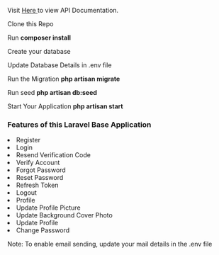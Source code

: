 Visit <a href="https://documenter.getpostman.com/view/15280607/UVC2HUeN">Here </a> to view API Documentation.

Clone this Repo
<p> Run <b>composer install </b> </p>

<p> Create your database </p>
<p> Update Database Details in .env file </p>
<p> Run the Migration <b> php artisan migrate </b> </p>
<p> Run seed <b>php artisan db:seed</b> </p>
<p> Start Your Application <b>php artisan start </b> </p>

<h3>Features of this Laravel Base Application </h3>

<li> Register </li>
<li> Login </li>
<li> Resend Verification Code </li>
<li> Verify Account </li>
<li> Forgot Password </li>
<li> Reset Password </li>
<li> Refresh Token </li>
<li> Logout </li>
<li> Profile </li>
<li> Update Profile Picture </li>
<li> Update Background Cover Photo </li>
<li> Update Profile </li>
<li> Change Password </li>


<p> Note: To enable email sending, update your mail details in the .env file </p>